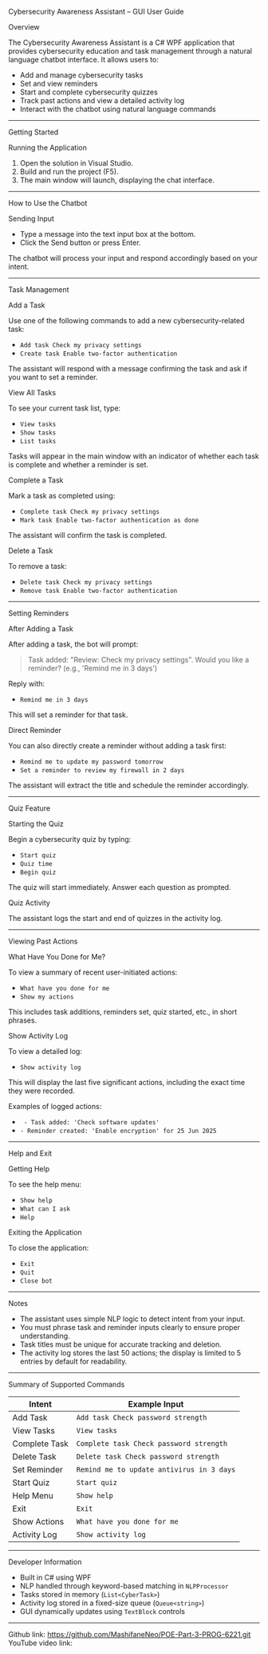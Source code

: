 Cybersecurity Awareness Assistant – GUI User Guide

Overview

The Cybersecurity Awareness Assistant is a C# WPF application that provides cybersecurity education and task management through a natural language chatbot interface. It allows users to:

* Add and manage cybersecurity tasks
* Set and view reminders
* Start and complete cybersecurity quizzes
* Track past actions and view a detailed activity log
* Interact with the chatbot using natural language commands

---

 Getting Started

Running the Application

1. Open the solution in Visual Studio.
2. Build and run the project (F5).
3. The main window will launch, displaying the chat interface.

---

How to Use the Chatbot

Sending Input

* Type a message into the text input box at the bottom.
* Click the Send button or press Enter.

The chatbot will process your input and respond accordingly based on your intent.

---

Task Management

Add a Task

Use one of the following commands to add a new cybersecurity-related task:

* `Add task Check my privacy settings`
* `Create task Enable two-factor authentication`

The assistant will respond with a message confirming the task and ask if you want to set a reminder.

 View All Tasks

To see your current task list, type:

* `View tasks`
* `Show tasks`
* `List tasks`

Tasks will appear in the main window with an indicator of whether each task is complete and whether a reminder is set.

 Complete a Task

Mark a task as completed using:

* `Complete task Check my privacy settings`
* `Mark task Enable two-factor authentication as done`

The assistant will confirm the task is completed.

 Delete a Task

To remove a task:

* `Delete task Check my privacy settings`
* `Remove task Enable two-factor authentication`

---

 Setting Reminders

 After Adding a Task

After adding a task, the bot will prompt:

> Task added: "Review: Check my privacy settings". Would you like a reminder? (e.g., 'Remind me in 3 days')

Reply with:

* `Remind me in 3 days`

This will set a reminder for that task.

 Direct Reminder

You can also directly create a reminder without adding a task first:

* `Remind me to update my password tomorrow`
* `Set a reminder to review my firewall in 2 days`

The assistant will extract the title and schedule the reminder accordingly.

---

 Quiz Feature

 Starting the Quiz

Begin a cybersecurity quiz by typing:

* `Start quiz`
* `Quiz time`
* `Begin quiz`

The quiz will start immediately. Answer each question as prompted.

 Quiz Activity

The assistant logs the start and end of quizzes in the activity log.

---

 Viewing Past Actions

 What Have You Done for Me?

To view a summary of recent user-initiated actions:

* `What have you done for me`
* `Show my actions`

This includes task additions, reminders set, quiz started, etc., in short phrases.

Show Activity Log

To view a detailed log:

* `Show activity log`

This will display the last five significant actions, including the exact time they were recorded.

Examples of logged actions:

* ` - Task added: 'Check software updates'`
* `- Reminder created: 'Enable encryption' for 25 Jun 2025`

---

Help and Exit

 Getting Help

To see the help menu:

* `Show help`
* `What can I ask`
* `Help`

Exiting the Application

To close the application:

* `Exit`
* `Quit`
* `Close bot`

---

 Notes

* The assistant uses simple NLP logic to detect intent from your input.
* You must phrase task and reminder inputs clearly to ensure proper understanding.
* Task titles must be unique for accurate tracking and deletion.
* The activity log stores the last 50 actions; the display is limited to 5 entries by default for readability.

---

Summary of Supported Commands

| Intent        | Example Input                             |
| ------------- | ----------------------------------------- |
| Add Task      | `Add task Check password strength`        |
| View Tasks    | `View tasks`                              |
| Complete Task | `Complete task Check password strength`   |
| Delete Task   | `Delete task Check password strength`     |
| Set Reminder  | `Remind me to update antivirus in 3 days` |
| Start Quiz    | `Start quiz`                              |
| Help Menu     | `Show help`                               |
| Exit          | `Exit`                                    |
| Show Actions  | `What have you done for me`               |
| Activity Log  | `Show activity log`                       |

---

Developer Information

* Built in C# using WPF
* NLP handled through keyword-based matching in `NLPProcessor`
* Tasks stored in memory (`List<CyberTask>`)
* Activity log stored in a fixed-size queue (`Queue<string>`)
* GUI dynamically updates using `TextBlock` controls

---
Github link: https://github.com/MashifaneNeo/POE-Part-3-PROG-6221.git
YouTube video link: 
